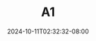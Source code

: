 --- 
title: "A1"
description: "streaming  video bokep A1 premium durasi panjang new"
date: 2024-10-11T02:32:32-08:00
file_code: "gqd7dv5oh6e5"
draft: false
cover: "lznzvyuzuyh6q4ev.jpg"
tags: [""]
length: 60
fld_id: "1483191"
foldername: "Ayu esempe"
categories: ["Ayu esempe"]
views: 0
---